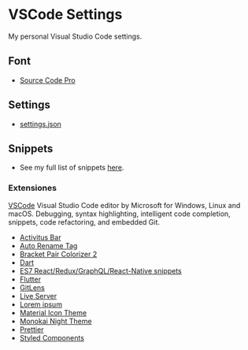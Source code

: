 <!-- Comments -->

# VSCode Settings

My personal Visual Studio Code settings.

## Font

- [Source Code Pro]("https://fonts.google.com/specimen/Source+Code+Pro?query=source+code+pro")

## Settings

- [settings.json]("URL")

## Snippets

- See my full list of snippets [here]("URL").

### Extensiones

[VSCode](https://code.visualstudio.com/Download) Visual Studio Code editor by Microsoft for Windows, Linux and macOS. Debugging, syntax highlighting, intelligent code completion, snippets, code refactoring, and embedded Git.

- [Activitus Bar](https://marketplace.visualstudio.com/items?itemName=Gruntfuggly.activitusbar)
- [Auto Rename Tag](https://marketplace.visualstudio.com/items?itemName=formulahendry.auto-rename-tag)
- [Bracket Pair Colorizer 2](https://marketplace.visualstudio.com/items?itemName=CoenraadS.bracket-pair-colorizer-2)
- [Dart](https://marketplace.visualstudio.com/items?itemName=Dart-Code.dart-code)
- [ES7 React/Redux/GraphQL/React-Native snippets](https://marketplace.visualstudio.com/items?itemName=dsznajder.es7-react-js-snippets)
- [Flutter](https://marketplace.visualstudio.com/items?itemName=Dart-Code.flutter)
- [GitLens](https://marketplace.visualstudio.com/items?itemName=eamodio.gitlens)
- [Live Server](https://marketplace.visualstudio.com/items?itemName=ritwickdey.LiveServer)
- [Lorem ipsum](https://marketplace.visualstudio.com/items?itemName=Tyriar.lorem-ipsum)
- [Material Icon Theme](https://marketplace.visualstudio.com/items?itemName=PKief.material-icon-theme)
- [Monokai Night Theme](https://marketplace.visualstudio.com/items?itemName=fabiospampinato.vscode-monokai-night)
- [Prettier](https://marketplace.visualstudio.com/items?itemName=esbenp.prettier-vscode)
- [Styled Components](https://marketplace.visualstudio.com/items?itemName=jpoissonnier.vscode-styled-components)